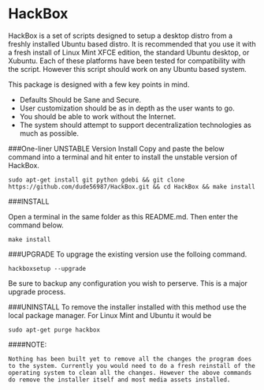 HackBox
=======

HackBox is a set of scripts designed to setup a desktop distro from a freshly installed Ubuntu based distro. It is recommended that you use it with a fresh install of Linux Mint XFCE edition, the standard Ubuntu desktop, or Xubuntu. Each of these platforms have been tested for compatibility with the script. However this script should work on any Ubuntu based system.

This package is designed with a few key points in mind.
- Defaults Should be Sane and Secure.
- User customization should be as in depth as the user wants to go.
- You should be able to work without the Internet.
- The system should attempt to support decentralization technologies as much as possible.

###One-liner UNSTABLE Version Install
Copy and paste the below command into a terminal and hit enter to install the unstable version of HackBox.

    sudo apt-get install git python gdebi && git clone https://github.com/dude56987/HackBox.git && cd HackBox && make install

###INSTALL

Open a terminal in the same folder as this README.md. Then enter the command below.

    make install

###UPGRADE
To upgrage the existing version use the folloing command. 

    hackboxsetup --upgrade

Be sure to backup any configuration you wish to perserve. This is a major upgrade process.

###UNINSTALL
To remove the installer installed with this method use the local package manager. For Linux Mint and Ubuntu it would be

    sudo apt-get purge hackbox

####NOTE:

    Nothing has been built yet to remove all the changes the program does
    to the system. Currently you would need to do a fresh reinstall of the
    operating system to clean all the changes. However the above commands
    do remove the installer itself and most media assets installed.
